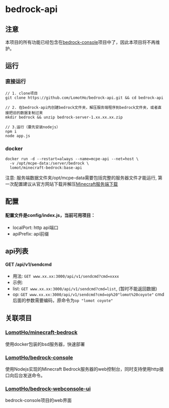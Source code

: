 [Minecraft服务端下载]:https://minecraft.net/en-us/download/server/bedrock/

# bedrock-api

## 注意
本项目的所有功能已经包含在[bedrock-console](https://github.com/LomotHo/bedrock-console)项目中了，因此本项目将不再维护。

## 运行
### 直接运行
```
// 1. clone项目
git clone https://github.com/LomotHo/bedrock-api.git && cd bedrock-api

// 2. 在bedrock-api内创建bedrock文件夹，解压服务端程序到bedrock文件夹，或者直接把旧的数据复制过来
mkdir bedrock && unzip bedrock-server-1.xx.xx.xx.zip

// 3.运行（要先安装nodejs）
npm i
node app.js
```
### docker
```
docker run -d --restart=always --name=mcpe-api --net=host \
  -v /opt/mcpe-data:/server/bedrock \
  lomot/minecraft-bedrock:base-api
```

注意: 服务端数据文件夹/opt/mcpe-data需要包括完整的服务器文件才能运行, 第一次配置建议从官方网站下载并解压[Minecraft服务端下载]


## 配置
#### 配置文件是config/index.js，当前可用项目：
 - localPort: http api端口
 - apiPrefix: api前缀

## api列表

#### GET /api/v1/sendcmd
 - 用法: ```GET www.xx.xx:3000/api/v1/sendcmd?cmd=xxxx```
 - 示例: 
  - list: ```GET www.xx.xx:3000/api/v1/sendcmd?cmd=list```, (暂时不能返回数据)
  - op: ```GET www.xx.xx:3000/api/v1/sendcmd?cmd=op%20"lomot%20coyote"``` cmd后面的参数需要编码，原命令为```op "lomot coyote"```


## 关联项目
### [LomotHo/minecraft-bedrock](https://github.com/LomotHo/minecraft-bedrock)
使用docker包装的bsd服务器，快速部署

### [LomotHo/bedrock-console](https://github.com/LomotHo/bedrock-console)
使用Nodejs实现的Minecraft Bedrock服务器的web控制台，同时支持使用http接口向后台发送命令。

### [LomotHo/bedrock-webconsole-ui](https://github.com/LomotHo/bedrock-webconsole-ui)
bedrock-console项目的web界面
